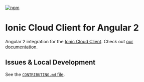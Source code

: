 [![npm](https://img.shields.io/npm/v/@ionic/cloud-angular.svg?maxAge=2592000)](https://www.npmjs.com/package/@ionic/cloud-angular)

# Ionic Cloud Client for Angular 2

Angular 2 integration for the [Ionic Cloud
Client](https://github.com/driftyco/ionic-cloud). Check out [our
documentation](http://docs.ionic.io/).

## Issues & Local Development

See the [`CONTRIBUTING.md`
file](https://github.com/driftyco/ionic-cloud-angular/blob/master/CONTRIBUTING.md).
